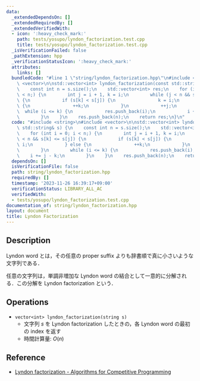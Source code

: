 ```yaml
---
data:
  _extendedDependsOn: []
  _extendedRequiredBy: []
  _extendedVerifiedWith:
  - icon: ':heavy_check_mark:'
    path: tests/yosupo/lyndon_factorization.test.cpp
    title: tests/yosupo/lyndon_factorization.test.cpp
  _isVerificationFailed: false
  _pathExtension: hpp
  _verificationStatusIcon: ':heavy_check_mark:'
  attributes:
    links: []
  bundledCode: "#line 1 \"string/lyndon_factorization.hpp\"\n#include <string>\n#include\
    \ <vector>\n\nstd::vector<int> lyndon_factorization(const std::string& s) {\n\
    \    const int n = s.size();\n    std::vector<int> res;\n    for (int i = 0; i\
    \ < n;) {\n        int j = i + 1, k = i;\n        while (j < n && s[k] <= s[j])\
    \ {\n            if (s[k] < s[j]) {\n                k = i;\n            } else\
    \ {\n                ++k;\n            }\n            ++j;\n        }\n      \
    \  while (i <= k) {\n            res.push_back(i);\n            i += j - k;\n\
    \        }\n    }\n    res.push_back(n);\n    return res;\n}\n"
  code: "#include <string>\n#include <vector>\n\nstd::vector<int> lyndon_factorization(const\
    \ std::string& s) {\n    const int n = s.size();\n    std::vector<int> res;\n\
    \    for (int i = 0; i < n;) {\n        int j = i + 1, k = i;\n        while (j\
    \ < n && s[k] <= s[j]) {\n            if (s[k] < s[j]) {\n                k =\
    \ i;\n            } else {\n                ++k;\n            }\n            ++j;\n\
    \        }\n        while (i <= k) {\n            res.push_back(i);\n        \
    \    i += j - k;\n        }\n    }\n    res.push_back(n);\n    return res;\n}\n"
  dependsOn: []
  isVerificationFile: false
  path: string/lyndon_factorization.hpp
  requiredBy: []
  timestamp: '2023-11-26 16:39:17+09:00'
  verificationStatus: LIBRARY_ALL_AC
  verifiedWith:
  - tests/yosupo/lyndon_factorization.test.cpp
documentation_of: string/lyndon_factorization.hpp
layout: document
title: Lyndon Factorization
---
```


## Description

Lyndon word とは，その任意の proper suffix よりも辞書順で真に小さいような文字列である．

任意の文字列は，単調非増加な Lyndon word の結合として一意的に分解される．この分解を Lyndon factorization という．

## Operations

- `vector<int> lyndon_factorization(string s)`
    - 文字列 $s$ を Lyndon factorization したときの，各 Lyndon word の最初の index を返す
    - 時間計算量: $O(n)$

## Reference

- [Lyndon factorization - Algorithms for Competitive Programming](https://cp-algorithms.com/string/lyndon_factorization.html)